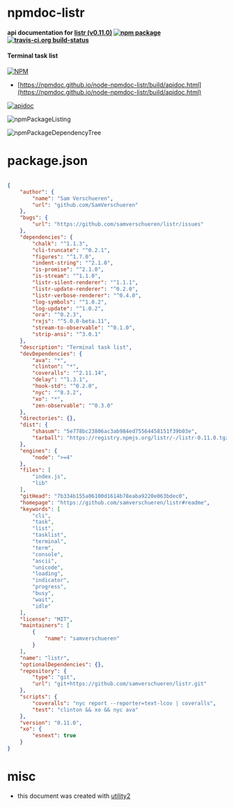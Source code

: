 # npmdoc-listr

#### api documentation for  [listr (v0.11.0)](https://github.com/samverschueren/listr#readme)  [![npm package](https://img.shields.io/npm/v/npmdoc-listr.svg?style=flat-square)](https://www.npmjs.org/package/npmdoc-listr) [![travis-ci.org build-status](https://api.travis-ci.org/npmdoc/node-npmdoc-listr.svg)](https://travis-ci.org/npmdoc/node-npmdoc-listr)

#### Terminal task list

[![NPM](https://nodei.co/npm/listr.png?downloads=true&downloadRank=true&stars=true)](https://www.npmjs.com/package/listr)

- [https://npmdoc.github.io/node-npmdoc-listr/build/apidoc.html](https://npmdoc.github.io/node-npmdoc-listr/build/apidoc.html)

[![apidoc](https://npmdoc.github.io/node-npmdoc-listr/build/screenCapture.buildCi.browser.%252Ftmp%252Fbuild%252Fapidoc.html.png)](https://npmdoc.github.io/node-npmdoc-listr/build/apidoc.html)

![npmPackageListing](https://npmdoc.github.io/node-npmdoc-listr/build/screenCapture.npmPackageListing.svg)

![npmPackageDependencyTree](https://npmdoc.github.io/node-npmdoc-listr/build/screenCapture.npmPackageDependencyTree.svg)



# package.json

```json

{
    "author": {
        "name": "Sam Verschueren",
        "url": "github.com/SamVerschueren"
    },
    "bugs": {
        "url": "https://github.com/samverschueren/listr/issues"
    },
    "dependencies": {
        "chalk": "^1.1.3",
        "cli-truncate": "^0.2.1",
        "figures": "^1.7.0",
        "indent-string": "^2.1.0",
        "is-promise": "^2.1.0",
        "is-stream": "^1.1.0",
        "listr-silent-renderer": "^1.1.1",
        "listr-update-renderer": "^0.2.0",
        "listr-verbose-renderer": "^0.4.0",
        "log-symbols": "^1.0.2",
        "log-update": "^1.0.2",
        "ora": "^0.2.3",
        "rxjs": "^5.0.0-beta.11",
        "stream-to-observable": "^0.1.0",
        "strip-ansi": "^3.0.1"
    },
    "description": "Terminal task list",
    "devDependencies": {
        "ava": "*",
        "clinton": "*",
        "coveralls": "^2.11.14",
        "delay": "^1.3.1",
        "hook-std": "^0.2.0",
        "nyc": "^8.3.2",
        "xo": "*",
        "zen-observable": "^0.3.0"
    },
    "directories": {},
    "dist": {
        "shasum": "5e778bc23806ac3ab984ed75564458151f39b03e",
        "tarball": "https://registry.npmjs.org/listr/-/listr-0.11.0.tgz"
    },
    "engines": {
        "node": ">=4"
    },
    "files": [
        "index.js",
        "lib"
    ],
    "gitHead": "7b334b155a06100d1614b78eaba9220e063bdec0",
    "homepage": "https://github.com/samverschueren/listr#readme",
    "keywords": [
        "cli",
        "task",
        "list",
        "tasklist",
        "terminal",
        "term",
        "console",
        "ascii",
        "unicode",
        "loading",
        "indicator",
        "progress",
        "busy",
        "wait",
        "idle"
    ],
    "license": "MIT",
    "maintainers": [
        {
            "name": "samverschueren"
        }
    ],
    "name": "listr",
    "optionalDependencies": {},
    "repository": {
        "type": "git",
        "url": "git+https://github.com/samverschueren/listr.git"
    },
    "scripts": {
        "coveralls": "nyc report --reporter=text-lcov | coveralls",
        "test": "clinton && xo && nyc ava"
    },
    "version": "0.11.0",
    "xo": {
        "esnext": true
    }
}
```



# misc
- this document was created with [utility2](https://github.com/kaizhu256/node-utility2)
